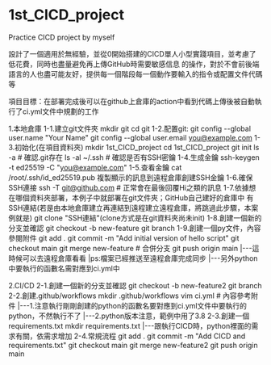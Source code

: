 # 1st_CICD_project
Practice CICD project by myself

設計了一個適用於無經驗，並從0開始搭建的CICD單人小型實踐項目，並考慮了低花費，同時也盡量避免再上傳GitHub時需要敏感信息
的操作，對於不會前後端語言的人也盡可能友好，提供每一個階段每一個動作要輸入的指令或配置文件代碼等

項目目標：在部署完成後可以在github上倉庫的action中看到代碼上傳後被自動執行了ci.yml文件中規劃的工作

1.本地倉庫
1-1.建立git文件夾
    mkdir git
    cd git
1-2.配置git:
    git config --global user.name "Your Name"
    git config --global user.email you@example.com
1-3.初始化(在項目資料夾)
    mkdir 1st_CICD_project
    cd 1st_CICD_project
    git init
    ls -a   # 確認.git存在
    ls -al ~/.ssh   # 確認是否有SSH密鑰
1-4.生成金鑰
    ssh-keygen -t ed25519 -C "you@example.com"
1-5.查看金鑰
    cat /root/.ssh/id_ed25519.pub
    複製顯示的訊息到遠程倉庫創建SSH金鑰
1-6.確保SSH連接
    ssh -T git@github.com   # 正常會在最後回覆Hi之類的訊息
1-7.依據想在哪個資料夾部署，本例子中就部署在git文件夾；GitHub自己建好的倉庫中 有SSH連結(若是由本地倉庫建立再連結到遠程建立遠程倉庫，將跳過此步驟，本案例就是)
    git clone "SSH連結"(clone方式是在git資料夾尚未init)
1-8.創建一個新的分支並確認
    git checkout -b new-feature
    git branch
1-9.創建一個py文件，內容參閱附件
    git add .
    git commit -m "Add initial version of hello script"
    git checkout main
    git merge new-feature    # 合併分支
    git push origin main
|---這時候可以去遠程倉庫看看
|ps:檔案已經推送至遠程倉庫完成同步
|---另外python中要執行的函數名需對應到ci.yml中

2.CI/CD
2-1.創建一個新的分支並確認
    git checkout -b new-feature2
    git branch
2-2.創建.github/workflows
    mkdir .github/workflows
    vim ci.yml    # 內容參考附件
|---1.注意執行剛剛創建的python的函數名要對應到ci.yml文件中要執行的python，不然執行不了
|---2.python版本注意，範例中用了3.8
2-3.創建一個requirements.txt
    mkdir requirements.txt
|---跟執行CICD時，python裡面的需求有關，依需求增加
2-4.常規流程
    git add .
    git commit -m "Add CICD and requirements.txt"
    git checkout main
    git merge new-feature2
    git push origin main


